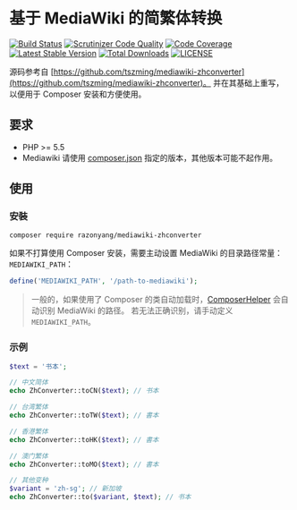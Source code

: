 # 基于 MediaWiki 的简繁体转换

[![Build Status](https://travis-ci.org/razonyang/mediawiki-zhconverter.svg?branch=master)](https://travis-ci.org/razonyang/mediawiki-zhconverter)
[![Scrutinizer Code Quality](https://scrutinizer-ci.com/g/razonyang/mediawiki-zhconverter/badges/quality-score.png?b=master)](https://scrutinizer-ci.com/g/razonyang/mediawiki-zhconverter/?branch=master)
[![Code Coverage](https://scrutinizer-ci.com/g/razonyang/mediawiki-zhconverter/badges/coverage.png?b=master)](https://scrutinizer-ci.com/g/razonyang/mediawiki-zhconverter/?branch=master)
[![Latest Stable Version](https://img.shields.io/packagist/v/razonyang/mediawiki-zhconverter.svg)](https://packagist.org/packages/razonyang/mediawiki-zhconverter)
[![Total Downloads](https://img.shields.io/packagist/dt/razonyang/mediawiki-zhconverter.svg)](https://packagist.org/packages/razonyang/mediawiki-zhconverter)
[![LICENSE](https://img.shields.io/github/license/razonyang/mediawiki-zhconverter)](LICENSE)

源码参考自 [https://github.com/tszming/mediawiki-zhconverter](https://github.com/tszming/mediawiki-zhconverter)。
并在其基础上重写，以便用于 Composer 安装和方便使用。

## 要求

- PHP >= 5.5
- Mediawiki 请使用 [composer.json](composer.json) 指定的版本，其他版本可能不起作用。

## 使用

### 安裝

```
composer require razonyang/mediawiki-zhconverter
```

如果不打算使用 Composer 安装，需要主动设置 MediaWiki 的目录路径常量： `MEDIAWIKI_PATH`：

```php
define('MEDIAWIKI_PATH', '/path-to-mediawiki');
```

> 一般的，如果使用了 Composer 的类自动加载时，[ComposerHelper](src/ComposerHelper.php) 会自动识别 MediaWiki 的路径。
若无法正确识别，请手动定义 `MEDIAWIKI_PATH`。

### 示例

```php
$text = '书本';

// 中文简体
echo ZhConverter::toCN($text); // 书本

// 台湾繁体
echo ZhConverter::toTW($text); // 書本

// 香港繁体
echo ZhConverter::toHK($text); // 書本

// 澳门繁体
echo ZhConverter::toMO($text); // 書本

// 其他变种
$variant = 'zh-sg'; // 新加坡
echo ZhConverter::to($variant, $text); // 书本
```

